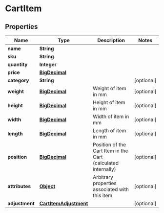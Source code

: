 

# CartItem

## Properties

Name | Type | Description | Notes
------------ | ------------- | ------------- | -------------
**name** | **String** |  | 
**sku** | **String** |  | 
**quantity** | **Integer** |  | 
**price** | [**BigDecimal**](BigDecimal.md) |  | 
**category** | **String** |  |  [optional]
**weight** | [**BigDecimal**](BigDecimal.md) | Weight of item in mm |  [optional]
**height** | [**BigDecimal**](BigDecimal.md) | Height of item in mm |  [optional]
**width** | [**BigDecimal**](BigDecimal.md) | Width of item in mm |  [optional]
**length** | [**BigDecimal**](BigDecimal.md) | Length of item in mm |  [optional]
**position** | [**BigDecimal**](BigDecimal.md) | Position of the Cart Item in the Cart (calculated internally) |  [optional]
**attributes** | [**Object**](.md) | Arbitrary properties associated with this item |  [optional]
**adjustment** | [**CartItemAdjustment**](CartItemAdjustment.md) |  |  [optional]



